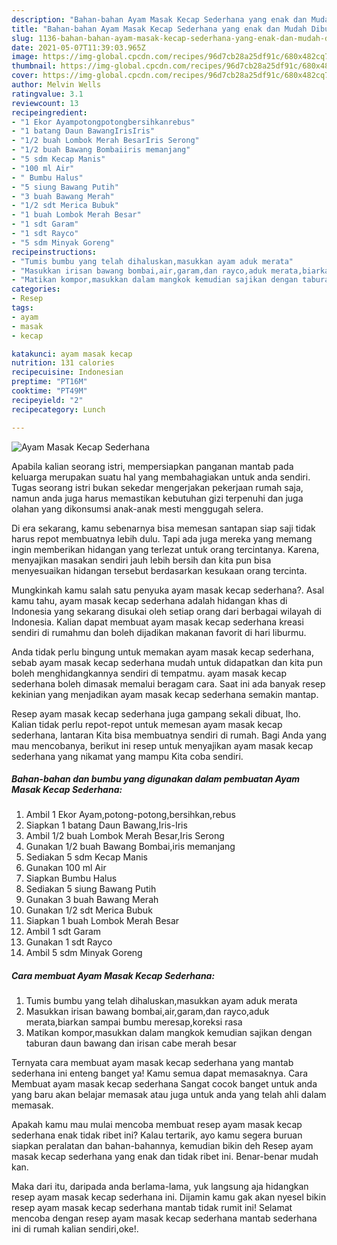 ```yaml
---
description: "Bahan-bahan Ayam Masak Kecap Sederhana yang enak dan Mudah Dibuat"
title: "Bahan-bahan Ayam Masak Kecap Sederhana yang enak dan Mudah Dibuat"
slug: 1136-bahan-bahan-ayam-masak-kecap-sederhana-yang-enak-dan-mudah-dibuat
date: 2021-05-07T11:39:03.965Z
image: https://img-global.cpcdn.com/recipes/96d7cb28a25df91c/680x482cq70/ayam-masak-kecap-sederhana-foto-resep-utama.jpg
thumbnail: https://img-global.cpcdn.com/recipes/96d7cb28a25df91c/680x482cq70/ayam-masak-kecap-sederhana-foto-resep-utama.jpg
cover: https://img-global.cpcdn.com/recipes/96d7cb28a25df91c/680x482cq70/ayam-masak-kecap-sederhana-foto-resep-utama.jpg
author: Melvin Wells
ratingvalue: 3.1
reviewcount: 13
recipeingredient:
- "1 Ekor Ayampotongpotongbersihkanrebus"
- "1 batang Daun BawangIrisIris"
- "1/2 buah Lombok Merah BesarIris Serong"
- "1/2 buah Bawang Bombaiiris memanjang"
- "5 sdm Kecap Manis"
- "100 ml Air"
- " Bumbu Halus"
- "5 siung Bawang Putih"
- "3 buah Bawang Merah"
- "1/2 sdt Merica Bubuk"
- "1 buah Lombok Merah Besar"
- "1 sdt Garam"
- "1 sdt Rayco"
- "5 sdm Minyak Goreng"
recipeinstructions:
- "Tumis bumbu yang telah dihaluskan,masukkan ayam aduk merata"
- "Masukkan irisan bawang bombai,air,garam,dan rayco,aduk merata,biarkan sampai bumbu meresap,koreksi rasa"
- "Matikan kompor,masukkan dalam mangkok kemudian sajikan dengan taburan daun bawang dan irisan cabe merah besar"
categories:
- Resep
tags:
- ayam
- masak
- kecap

katakunci: ayam masak kecap 
nutrition: 131 calories
recipecuisine: Indonesian
preptime: "PT16M"
cooktime: "PT49M"
recipeyield: "2"
recipecategory: Lunch

---
```



![Ayam Masak Kecap Sederhana](https://img-global.cpcdn.com/recipes/96d7cb28a25df91c/680x482cq70/ayam-masak-kecap-sederhana-foto-resep-utama.jpg)

Apabila kalian seorang istri, mempersiapkan panganan mantab pada keluarga merupakan suatu hal yang membahagiakan untuk anda sendiri. Tugas seorang istri bukan sekedar mengerjakan pekerjaan rumah saja, namun anda juga harus memastikan kebutuhan gizi terpenuhi dan juga olahan yang dikonsumsi anak-anak mesti menggugah selera.

Di era  sekarang, kamu sebenarnya bisa memesan santapan siap saji tidak harus repot membuatnya lebih dulu. Tapi ada juga mereka yang memang ingin memberikan hidangan yang terlezat untuk orang tercintanya. Karena, menyajikan masakan sendiri jauh lebih bersih dan kita pun bisa menyesuaikan hidangan tersebut berdasarkan kesukaan orang tercinta. 



Mungkinkah kamu salah satu penyuka ayam masak kecap sederhana?. Asal kamu tahu, ayam masak kecap sederhana adalah hidangan khas di Indonesia yang sekarang disukai oleh setiap orang dari berbagai wilayah di Indonesia. Kalian dapat membuat ayam masak kecap sederhana kreasi sendiri di rumahmu dan boleh dijadikan makanan favorit di hari liburmu.

Anda tidak perlu bingung untuk memakan ayam masak kecap sederhana, sebab ayam masak kecap sederhana mudah untuk didapatkan dan kita pun boleh menghidangkannya sendiri di tempatmu. ayam masak kecap sederhana boleh dimasak memalui beragam cara. Saat ini ada banyak resep kekinian yang menjadikan ayam masak kecap sederhana semakin mantap.

Resep ayam masak kecap sederhana juga gampang sekali dibuat, lho. Kalian tidak perlu repot-repot untuk memesan ayam masak kecap sederhana, lantaran Kita bisa membuatnya sendiri di rumah. Bagi Anda yang mau mencobanya, berikut ini resep untuk menyajikan ayam masak kecap sederhana yang nikamat yang mampu Kita coba sendiri.

<!--inarticleads1-->

##### Bahan-bahan dan bumbu yang digunakan dalam pembuatan Ayam Masak Kecap Sederhana:

1. Ambil 1 Ekor Ayam,potong-potong,bersihkan,rebus
1. Siapkan 1 batang Daun Bawang,Iris-Iris
1. Ambil 1/2 buah Lombok Merah Besar,Iris Serong
1. Gunakan 1/2 buah Bawang Bombai,iris memanjang
1. Sediakan 5 sdm Kecap Manis
1. Gunakan 100 ml Air
1. Siapkan  Bumbu Halus
1. Sediakan 5 siung Bawang Putih
1. Gunakan 3 buah Bawang Merah
1. Gunakan 1/2 sdt Merica Bubuk
1. Siapkan 1 buah Lombok Merah Besar
1. Ambil 1 sdt Garam
1. Gunakan 1 sdt Rayco
1. Ambil 5 sdm Minyak Goreng




<!--inarticleads2-->

##### Cara membuat Ayam Masak Kecap Sederhana:

1. Tumis bumbu yang telah dihaluskan,masukkan ayam aduk merata
1. Masukkan irisan bawang bombai,air,garam,dan rayco,aduk merata,biarkan sampai bumbu meresap,koreksi rasa
1. Matikan kompor,masukkan dalam mangkok kemudian sajikan dengan taburan daun bawang dan irisan cabe merah besar




Ternyata cara membuat ayam masak kecap sederhana yang mantab sederhana ini enteng banget ya! Kamu semua dapat memasaknya. Cara Membuat ayam masak kecap sederhana Sangat cocok banget untuk anda yang baru akan belajar memasak atau juga untuk anda yang telah ahli dalam memasak.

Apakah kamu mau mulai mencoba membuat resep ayam masak kecap sederhana enak tidak ribet ini? Kalau tertarik, ayo kamu segera buruan siapkan peralatan dan bahan-bahannya, kemudian bikin deh Resep ayam masak kecap sederhana yang enak dan tidak ribet ini. Benar-benar mudah kan. 

Maka dari itu, daripada anda berlama-lama, yuk langsung aja hidangkan resep ayam masak kecap sederhana ini. Dijamin kamu gak akan nyesel bikin resep ayam masak kecap sederhana mantab tidak rumit ini! Selamat mencoba dengan resep ayam masak kecap sederhana mantab sederhana ini di rumah kalian sendiri,oke!.


